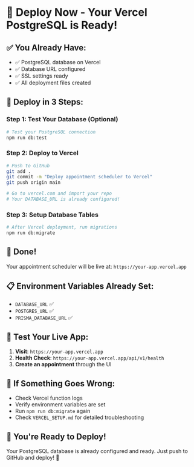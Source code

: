 # 🚀 Deploy Now - Your Vercel PostgreSQL is Ready!

## ✅ You Already Have:
- ✅ PostgreSQL database on Vercel
- ✅ Database URL configured
- ✅ SSL settings ready
- ✅ All deployment files created

## 🚀 Deploy in 3 Steps:

### Step 1: Test Your Database (Optional)
```bash
# Test your PostgreSQL connection
npm run db:test
```

### Step 2: Deploy to Vercel
```bash
# Push to GitHub
git add .
git commit -m "Deploy appointment scheduler to Vercel"
git push origin main

# Go to vercel.com and import your repo
# Your DATABASE_URL is already configured!
```

### Step 3: Setup Database Tables
```bash
# After Vercel deployment, run migrations
npm run db:migrate
```

## 🎉 Done!

Your appointment scheduler will be live at: `https://your-app.vercel.app`

## 📋 Environment Variables Already Set:
- `DATABASE_URL` ✅
- `POSTGRES_URL` ✅  
- `PRISMA_DATABASE_URL` ✅

## 🧪 Test Your Live App:
1. **Visit**: `https://your-app.vercel.app`
2. **Health Check**: `https://your-app.vercel.app/api/v1/health`
3. **Create an appointment** through the UI

## 🔧 If Something Goes Wrong:
- Check Vercel function logs
- Verify environment variables are set
- Run `npm run db:migrate` again
- Check `VERCEL_SETUP.md` for detailed troubleshooting

## 🎯 You're Ready to Deploy!

Your PostgreSQL database is already configured and ready. Just push to GitHub and deploy! 🚀
